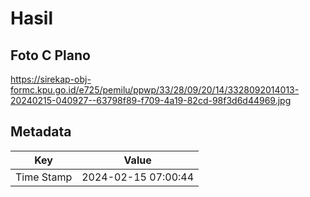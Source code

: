# Hasil

## Foto C Plano

https://sirekap-obj-formc.kpu.go.id/e725/pemilu/ppwp/33/28/09/20/14/3328092014013-20240215-040927--63798f89-f709-4a19-82cd-98f3d6d44969.jpg


## Metadata

| Key        | Value               |
| ---------- | ------------------- |
| Time Stamp | 2024-02-15 07:00:44 |



